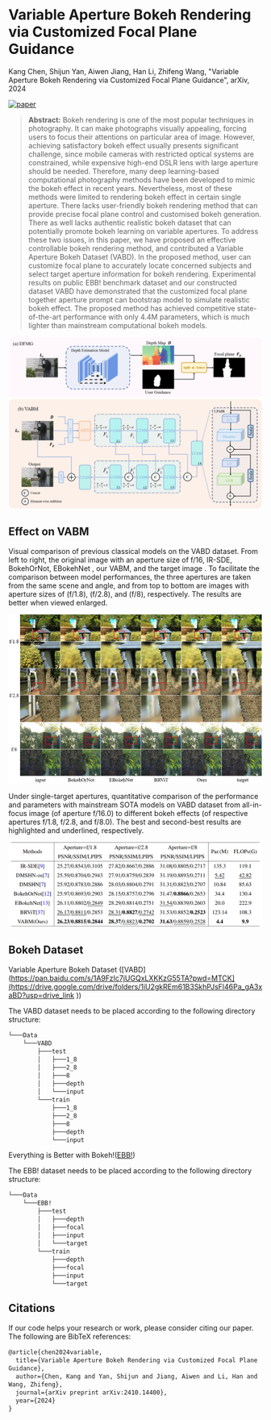 # Variable Aperture Bokeh Rendering via Customized Focal Plane Guidance

Kang Chen, Shijun Yan, Aiwen Jiang, Han Li, Zhifeng Wang, "Variable Aperture Bokeh Rendering via Customized Focal Plane Guidance", arXiv, 2024 

[![paper](https://img.shields.io/badge/arXiv-Paper-<COLOR>.svg)](https://arxiv.org/abs/)

> **Abstract:** Bokeh rendering is one of the most popular techniques in photography. It can make photographs visually appealing, forcing users to focus their attentions on particular area of image. However, achieving satisfactory bokeh effect usually presents significant challenge, since mobile cameras with restricted optical systems are constrained, while expensive high-end DSLR lens with large aperture should be needed.  Therefore, many deep learning-based computational photography methods have been developed to mimic the bokeh effect in recent years. Nevertheless, most of these methods were limited to rendering bokeh effect in certain single aperture. There lacks user-friendly bokeh rendering method that can provide precise focal plane control and customised bokeh generation. There as well lacks authentic realistic bokeh dataset that can potentially promote bokeh learning on variable apertures. To address these two issues, in this paper, we have proposed an effective controllable bokeh rendering method, and contributed a Variable Aperture Bokeh Dataset (VABD). In the proposed method, user can customize focal plane to accurately locate concerned subjects and select target aperture information for bokeh rendering. Experimental results on public EBB! benchmark dataset and our constructed dataset VABD have demonstrated that the customized focal plane together aperture prompt can bootstrap model to simulate realistic bokeh effect. The proposed method has achieved competitive state-of-the-art performance with only 4.4M parameters, which is much lighter than mainstream computational bokeh models.

<img src = "fig/model.png">

## Effect on VABM

Visual comparison of previous classical models on the VABD dataset. From left to right, the original image with an aperture size of f/16, IR-SDE, BokehOrNot, EBokehNet , our VABM, and the target image . To facilitate the comparison between model performances, the three apertures are taken from the same scene and angle, and from top to bottom are images with aperture sizes of (f/1.8), (f/2.8), and (f/8), respectively. The results are better when viewed enlarged.

<img src = "fig/Constract_in_VABM.png">

Under single-target apertures, quantitative comparison of the performance and parameters with mainstream SOTA models on VABD dataset from
all-in-focus image (of aperture f/16.0) to different bokeh effects (of respective apertures f/1.8, f/2.8, and f/8.0). The best and second-best results are highlighted and
underlined, respectively.

<img src = "fig/score.png">

## Bokeh Dataset
Variable Aperture Bokeh Dataset ([VABD](https://pan.baidu.com/s/1A9FzIc7jUGQxLXKKzG55TA?pwd=MTCK](https://drive.google.com/drive/folders/1iU2gkREm61B3SkhPJsFl46Pa_gA3xaBD?usp=drive_link ))

The VABD dataset needs to be placed according to the following directory structure:

```
└───Data
    └───VABD
        ├───test
        │   ├───1_8
        │   ├───2_8
        │   ├───8
        │   ├───depth
        │   └───input
        └───train
            ├───1_8
            ├───2_8
            ├───8
            ├───depth
            └───input
```


Everything is Better with Bokeh!([EBB!](https://competitions.codalab.org/competitions/24716))

The EBB! dataset needs to be placed according to the following directory structure:

```
└───Data
    └───EBB!
        ├───test
        │   ├───depth
        │   ├───focal
        │   ├───input
        │   └───target
        └───train
            ├───depth
            ├───focal
            ├───input
            └───target
```


## Citations
If our code helps your research or work, please consider citing our paper.
The following are BibTeX references:

```
@article{chen2024variable,
  title={Variable Aperture Bokeh Rendering via Customized Focal Plane Guidance},
  author={Chen, Kang and Yan, Shijun and Jiang, Aiwen and Li, Han and Wang, Zhifeng},
  journal={arXiv preprint arXiv:2410.14400},
  year={2024}
}
```
